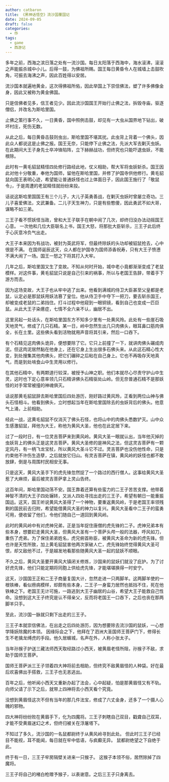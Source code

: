 ```yaml
---
author: catbaron
title: 《黑神话悟空》流沙国覆国记
date: 2024-09-05
draft: false
categories:
  - 作
tags:
  - game
  - 西游记
---
```

多年之前，西海之滨日落之处有一流沙国。每日太阳落于西海中，海水滚沸，滚滚之声能振杀城中小儿。后得一鼓，为佛祖所赐。国王每日黄昏令人在城墙上击鼓吹角，可振去海沸之声，因此百姓得以安居。

流沙国本就遍地黄金，这次得佛祖所佑，因此举国上下崇信佛法，塑了许多佛像金身，因此又被称为黄金佛国。

只是信佛者见多，信王者见少。因此流沙国国王开始行止佛之法，拆毁寺庙，驱逐僧侣，并改名为斯哈里国。

止佛之策行事不久，一日黄昏，国中照例击鼓，却见有一大虫从国界地下钻出，破坏村庄，死伤无数。

从此之后，每日黄昏击鼓则虫出，斯哈里国不堪其扰。此虫背上背着一个佛头，因此众人都说这是止佛之报。国王无奈，只能停下止佛之法，先派大军去剿灭虫妖。在此期间大王子身先士卒冲锋陷阵，立下赫赫战功，但终究也只能吓退虫妖，不能根除。

此时有一黄毛貂鼠精怪四处修行路经此地，仗义相助，帮大军将虫妖斩杀。国王因此对他十分敬重，奉他为国师，留他在斯哈里国，并修了护国寺供他修行。黄毛貂鼠向国王表明心迹，希望能让普通妖怪也过上体面日子，因此国王施行了「敬鼠令」，于是周遭的老鼠精怪就纷纷来投。

话说这斯哈里国国王有三个儿子，大儿子英勇善战，在剿灭虫妖时曾屡立奇功。三儿子喜爱佛法，文武兼备。二儿子天生神力，只是有些憨傻，因此勇武不如大哥，谋略不如三弟。

三王子看不惯妖怪当政，曾和大王子联手在朝中闹了几次，却终归没办法动摇国王心意。
一次他和几位大臣联名上书，国王大怒，将那批大臣斩杀，三王子此后终于心灰意冷负气出走。

大王子本来因为有战功，被封为英武将军，但最终除妖的头功却被貂鼠抢去，心中很是不满。
在国师诞辰这天，众人都在护国寺为国师添香祝寿，只有大王子愤懑不满大闹了一场。国王一怒之下将其打入大牢。

几年之后，斯哈里国又生了变故。不知从何时开始，城中老小竟都渐渐变成了老鼠模样。对这件事，黄毛貂鼠只说是自己引来的祸事，所以与老国王告辞，带着手下游方而去。

因为这场变故，大王子也从牢中逃了出来。他看到满城的侍卫大臣甚至父皇都是老鼠，认定必是那鼠妖用妖法篡了皇位。他从侍卫手中夺下一把刀，要去斩杀国王，却被变成老鼠的二弟挡住。打斗过程中他窥到一眼铜镜，看到自己也变成一匹巨鼠。从此大王子染癔症，七情不全六亲不认，幽居不出。

这里另起一处话头，在斯哈里国东方不知多少里有一处黄风玲。此处有一些崖石吸天地灵气，修成了几只石精。某一日，岭中忽然生出几只肉佛头，眼耳鼻口筋肉俱全，长在土里。这些佛头看到活物就用声音将其引来，然后一口吞下。

有个石精见这肉佛头诡异，便想要除了它。它只上前撞了一下，就讲肉佛头碾成肉泥。但这肉泥居然黏在他身上，还在它身上生出很多石佛头来。从此这石精心性大变，到处搜集其他肉佛头，把它们碾碎之后粘在自己身上。它也不再吸存天地真气，而是到处啃食山中生灵用以修行。

在其他石精中，有两颗道行较深，被授予山神之职。他们本就尽心尽责守护山中生灵，这时也下定心意率领几只石精讲佛头石精驱处山岭。但无奈普通石精不是那妖怪的对手常常被撞的神魂俱灭。

话说那黄毛貂鼠辞去斯哈里国后四处游历，刚好路过黄风玲，正看到两位山神与佛头石怪相斗。他看到佛头，立时想起当年在斯哈里国除去的虫妖背后的佛头。他意气上涌，上前相助。

经此一战，这黄毛貂鼠不仅消灭了佛头石怪，也将山中的肉佛头悉数铲灭。山中众生感激貂鼠，拜他为大王，称他为黄风大圣，他也在此定居下来。

过了一段时日，有一位灵吉菩萨来到黄风岭。黄风大圣一眼就认出，当年他灭掉的虫妖背上的佛头正是这灵吉菩萨。黄风大圣修的是神风之法，但这灵吉菩萨有一颗定风丹，有一柄飞龙宝杖，所以黄风大圣斗它不过。灵吉菩萨也没伤他性命，只是约束他不许伤生造孽，之后就放它归山。有灵吉菩萨在镇，黄风岭的妖怪也都不敢放肆，倒是与周围村民相安无事。

只是这天，黄风大圣手下的虎先锋忽然捉了一个路过的西行僧人。这事给黄风大圣惹了大麻烦，最后被灵吉菩萨拿上灵山告终。

这百年间，斯哈里国动荡不安。国王靠着还算有些蛮力的二王子苦苦支撑。他带着神智不清的大王子四处辗转，又派人四处寻找出走的三王子，希望有朝日一能重振国运。这天，国王听说黄风大圣得了一个神物，要重返黄风岭，于是老国王率领残剩的国民前去归附，希望能借黄风大圣的神力以复兴。黄风大圣看中二王子的蛮勇可用，便收留了他们，令他们随自己一道回到黄风岭。

此时的黄风岭中有对虎神兄弟，正是当年捉住唐僧的虎先锋的二子。虎神兄弟本有些本身，想要赶走黄风大圣，但黄风大圣有一个菩萨头颅一般的法器，呼风如刀，重伤了虎弟。为了保住弟弟姓名，虎兄俯首称臣，被黄风大圣命为新的虎先锋。但也许是天性所致，加上黄毛貂鼠害他两次家破人亡，虎先锋始终觉得黄风大圣可恨，却又敌他不过，于是越发地看那些随黄风大圣一起的鼠妖不顺眼。

不久之后，黄风大圣要开黄风大镇闭关修炼，沙国来的鼠妖们就没了庇护。为了讨好虎先锋，他们只能定期将同胞上供给虎先锋，才能堪堪换得一时安宁。

这天，沙国国王正和二王子商量复国大计，忽然走进一只两脚羊。这两脚羊使的一根铁棒，看似痨病模样，却颇有些本身，二王子一身蛮力居然也抵挡不住，死在他铁棒之下。老国王无计可施，一路逃到大王子幽居的山谷，希望大王子能救自己性命。没想到这大王子终究是认不得亲父，反而将老国王一口吞下，之后也丧在那两脚羊只手。

至此，流沙国一脉就只剩下出走的三王子。

三王子本就崇信佛法，在出走之后四处游历，因为想要除去流沙国的鼠妖，一心想学降妖除魔的本领。
因缘际会之下，他拜在了泗洲大圣国师王菩萨门下，修得长生不老擒龙缚虎的手段。他久居蠙城，名声在外，人称小张太子。

当年孙猴子护送三藏法师西天取经路过小西天，被黄眉老怪所阻，孙猴子不敌，求助于国师王菩萨。

国师王菩萨派三王子领着四大神将前去相助，但终究不敌黄眉怪的人种袋。好在最后欢喜佛出手搭救，三王子也无恙逃出。

百年之后，他听闻小西天又重新办起了法会，心中起疑，怕是那黄眉怪又有不轨。向师父请了示下之后，就带上四神将去小西天看个究竟。

没想到黄眉怪这次不但有当年的那几件法宝，修成了六丈金身，还多了一个摄人心魄的邪物。

四大神将纷纷败在黄眉手下，化为四魔将。三王子刺瞎自己双目，戳聋自己双耳，才能不受黄眉迷幻之术，但终归被关在浮屠塔下。

不知过了多久，流沙国的一名鼠都尉终于从黄风岭寻到此处。
但此时三王子已经目不能视，耳不能闻，每日就在牢中低语，与疯癫无异。
鼠都尉绝望之下自绝于此。

终于有一日，三王子牢房隔壁关进来一只猴子。
这猴子本领不俗，居然除掉了四魔将。

三王子将自己的楮白枪赠予猴子，以表谢意。之后三王子只身离去。

